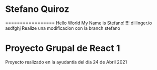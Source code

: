 # Stefano Quiroz
=================
Hello World My Name is Stefano!!!!!
dillinger.io
asdfghj
Realize una modificacion con la branch stefano
# Proyecto Grupal de React 1

Proyecto realizado en la ayudantía del día 24 de Abril 2021
